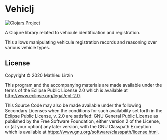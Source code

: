 # Vehiclj

[![Clojars Project](https://img.shields.io/clojars/v/fr.reuz/vehiclj.svg)](https://clojars.org/fr.reuz/vehiclj)

A Clojure library related to vehicule identification and registration.

This allows manipulating vehicule registration records and reasoning
over various vehicle types.

## License

Copyright © 2020 Mathieu Lirzin

This program and the accompanying materials are made available under the
terms of the Eclipse Public License 2.0 which is available at
http://www.eclipse.org/legal/epl-2.0.

This Source Code may also be made available under the following Secondary
Licenses when the conditions for such availability set forth in the Eclipse
Public License, v. 2.0 are satisfied: GNU General Public License as published by
the Free Software Foundation, either version 2 of the License, or (at your
option) any later version, with the GNU Classpath Exception which is available
at https://www.gnu.org/software/classpath/license.html.
